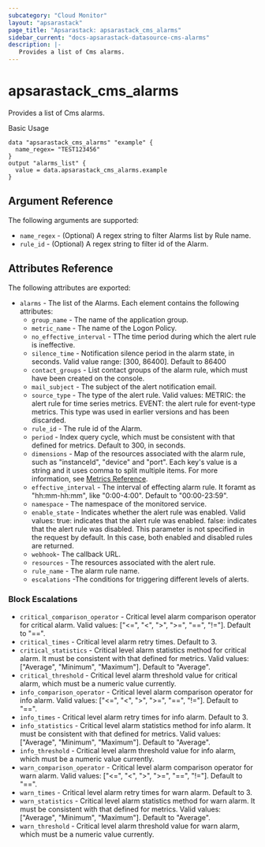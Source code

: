 ```yaml
---
subcategory: "Cloud Monitor"
layout: "apsarastack"
page_title: "Apsarastack: apsarastack_cms_alarms"
sidebar_current: "docs-apsarastack-datasource-cms-alarms"
description: |-
   Provides a list of Cms alarms.
---
```

# apsarastack\_cms_alarms

Provides a list of Cms alarms.

Basic Usage

```
data "apsarastack_cms_alarms" "example" {
  name_regex= "TEST123456"
}
output "alarms_list" {
  value = data.apsarastack_cms_alarms.example
}
```
## Argument Reference

The following arguments are supported:

* `name_regex` - (Optional) A regex string to filter Alarms list by Rule name.
* `rule_id` -  (Optional) A regex string to filter id of the Alarm.

## Attributes Reference

The following attributes are exported:

* `alarms` - The list of the Alarms. Each element contains the following attributes:
    * `group_name` - The name of the application group.
    * `metric_name` - The name of the Logon Policy.
    * `no_effective_interval` - TThe time period during which the alert
       rule is ineffective.
    * `silence_time` - Notification silence period in the alarm state, in seconds. Valid value range: [300, 86400]. Default to 86400
    * `contact_groups` - List contact groups of the alarm rule, which must have been created on the console.
    * `mail_subject` - The subject of the alert notification email.
    * `source_type` - The type of the alert rule. Valid values:
      METRIC: the alert rule for time series metrics.
      EVENT: the alert rule for event-type metrics. This type was used in earlier versions and has been discarded.
    * `rule_id` - The  rule id of the Alarm.
    * `period` - Index query cycle, which must be consistent with that defined for metrics. Default to 300, in seconds.
    * `dimensions` - Map of the resources associated with the alarm rule, such as "instanceId", "device" and "port". Each key's value is a string and it uses comma to split multiple items. For more information, see [Metrics Reference](https://www.alibabacloud.com/help/doc-detail/28619.htm).
    * `effective_interval` - The interval of effecting alarm rule. It foramt as "hh:mm-hh:mm", like "0:00-4:00". Default to "00:00-23:59".
    * `namespace` - The namespace of the monitored service.  
    * `enable_state` - Indicates whether the alert rule was
      enabled. Valid values:
      true: indicates that the alert rule was enabled.
      false: indicates that the alert rule was disabled. This parameter is not specified in the request by default. In this case, both enabled and disabled rules are returned.
    * `webhook`- The callback URL.
    * `resources` - The resources associated with the alert rule.
    * `rule_name` - The alarm rule name.
    * `escalations` -The conditions for triggering different levels of alerts.


### Block Escalations

* `critical_comparison_operator` - Critical level alarm comparison operator for critical alarm. Valid values: ["<=", "<", ">", ">=", "==", "!="]. Default to "==".
* `critical_times` - Critical level alarm retry times. Default to 3.
* `critical_statistics` - Critical level alarm statistics method for critical alarm. It must be consistent with that defined for metrics. Valid values: ["Average", "Minimum", "Maximum"]. Default to "Average".
* `critical_threshold` - Critical level alarm threshold value for critical alarm, which must be a numeric value currently.
* `info_comparison_operator` - Critical level alarm comparison operator for info alarm. Valid values: ["<=", "<", ">", ">=", "==", "!="]. Default to "==".
* `info_times` - Critical level alarm retry times for info alarm. Default to 3.
* `info_statistics` - Critical level alarm statistics method for info alarm. It must be consistent with that defined for metrics. Valid values: ["Average", "Minimum", "Maximum"]. Default to "Average".
* `info_threshold` - Critical level alarm threshold value for info alarm, which must be a numeric value currently.
* `warn_comparison_operator` - Critical level alarm comparison operator for warn alarm. Valid values: ["<=", "<", ">", ">=", "==", "!="]. Default to "==".
* `warn_times` - Critical level alarm retry times for warn alarm. Default to 3.
* `warn_statistics` - Critical level alarm statistics method for warn alarm. It must be consistent with that defined for metrics. Valid values: ["Average", "Minimum", "Maximum"]. Default to "Average".
* `warn_threshold` - Critical level alarm threshold value for warn alarm, which must be a numeric value currently.


